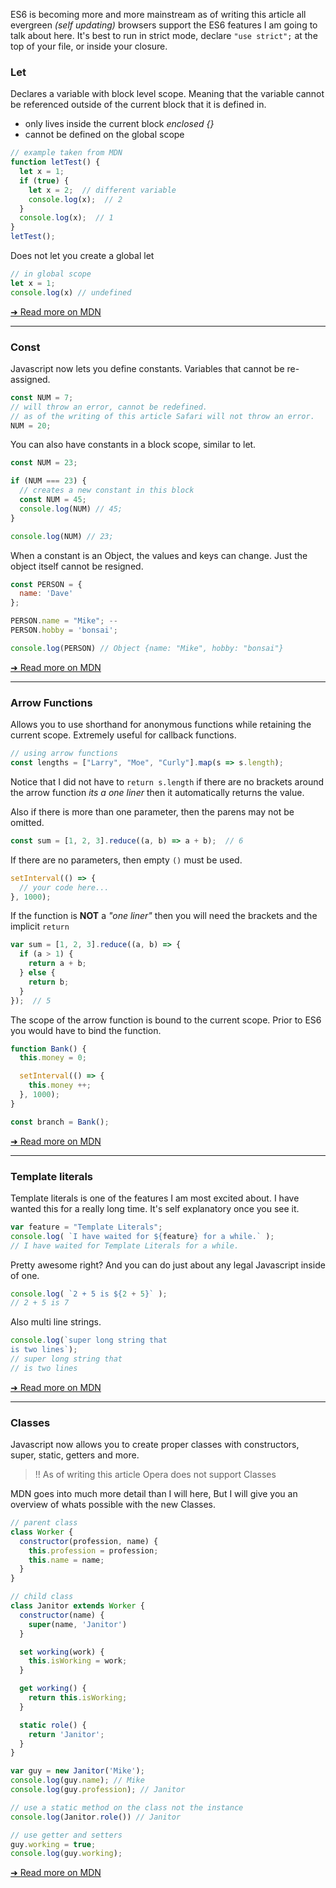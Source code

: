 
ES6 is becoming more and more mainstream as of writing this article all evergreen _(self updating)_ browsers support the ES6 features I am going to talk about here. It's best to run in strict mode, declare ``"use strict";`` at the top of your file, or inside your closure.

### Let

Declares a variable with block level scope. Meaning that the variable cannot be referenced outside of the current block that it is defined in.

- only lives inside the current block _enclosed {}_
- cannot be defined on the global scope

```javascript
// example taken from MDN
function letTest() {
  let x = 1;
  if (true) {
    let x = 2;  // different variable
    console.log(x);  // 2
  }
  console.log(x);  // 1
}
letTest();
```

Does not let you create a global let

```javascript
// in global scope
let x = 1;
console.log(x) // undefined
```

[➜ Read more on MDN](https://developer.mozilla.org/en-US/docs/Web/JavaScript/Reference/Statements/let)

---

### Const

Javascript now lets you define constants. Variables that cannot be re-assigned.

```javascript
const NUM = 7;
// will throw an error, cannot be redefined.
// as of the writing of this article Safari will not throw an error.
NUM = 20;
```

You can also have constants in a block scope, similar to let.

```javascript
const NUM = 23;

if (NUM === 23) {
  // creates a new constant in this block
  const NUM = 45;
  console.log(NUM) // 45;
}

console.log(NUM) // 23;
```

When a constant is an Object, the values and keys can change. Just the object itself cannot be resigned.

```javascript
const PERSON = {
  name: 'Dave'
};

PERSON.name = "Mike"; --
PERSON.hobby = 'bonsai';

console.log(PERSON) // Object {name: "Mike", hobby: "bonsai"}
```

[➜ Read more on MDN](https://developer.mozilla.org/en-US/docs/Web/JavaScript/Reference/Statements/const)

---

### Arrow Functions

Allows you to use shorthand for anonymous functions while retaining the current scope. Extremely useful for callback functions.

```javascript
// using arrow functions
const lengths = ["Larry", "Moe", "Curly"].map(s => s.length);
```

Notice that I did not have to `return s.length` if there are no brackets around the arrow function _its a one liner_ then it automatically returns the value.

Also if there is more than one parameter, then the parens may not be omitted.

```javascript
const sum = [1, 2, 3].reduce((a, b) => a + b);  // 6
```

If there are no parameters, then empty ``()`` must be used.

```javascript
setInterval(() => {
  // your code here...
}, 1000);
```

If the function is __NOT__ a _"one liner"_ then you will need the brackets and the implicit ``return``

```javascript
var sum = [1, 2, 3].reduce((a, b) => {
  if (a > 1) {
    return a + b;
  } else {
    return b;
  }
});  // 5
```

The scope of the arrow function is bound to the current scope. Prior to ES6 you would have to bind the function.

```javascript
function Bank() {
  this.money = 0;

  setInterval(() => {
    this.money ++;
  }, 1000);
}

const branch = Bank();
```

[➜ Read more on MDN](https://developer.mozilla.org/en-US/docs/Web/JavaScript/Reference/Functions/Arrow_functions)

---

### Template literals

Template literals is one of the features I am most excited about. I have wanted this for a really long time. It's self explanatory once you see it.

```javascript
var feature = "Template Literals";
console.log( `I have waited for ${feature} for a while.` );
// I have waited for Template Literals for a while.
```

Pretty awesome right? And you can do just about any legal Javascript inside of one.

```javascript
console.log( `2 + 5 is ${2 + 5}` );
// 2 + 5 is 7
```

Also multi line strings.

```javascript
console.log(`super long string that
is two lines`);
// super long string that
// is two lines
```
[➜ Read more on MDN](https://developer.mozilla.org/en-US/docs/Web/JavaScript/Reference/Template_literals)

---

### Classes

Javascript now allows you to create proper classes with constructors, super, static, getters and more.

> !! As of writing this article Opera does not support Classes

MDN goes into much more detail than I will here, But I will give you an overview of whats possible with the new Classes.

```javascript
// parent class
class Worker {
  constructor(profession, name) {
    this.profession = profession;
    this.name = name;
  }
}

// child class
class Janitor extends Worker {
  constructor(name) {
    super(name, 'Janitor')
  }

  set working(work) {
    this.isWorking = work;
  }

  get working() {
    return this.isWorking;
  }

  static role() {
    return 'Janitor';
  }
}

var guy = new Janitor('Mike');
console.log(guy.name); // Mike
console.log(guy.profession); // Janitor

// use a static method on the class not the instance
console.log(Janitor.role()) // Janitor

// use getter and setters
guy.working = true;
console.log(guy.working);
```

[➜ Read more on MDN](https://developer.mozilla.org/en-US/docs/Web/JavaScript/Reference/Classes)
